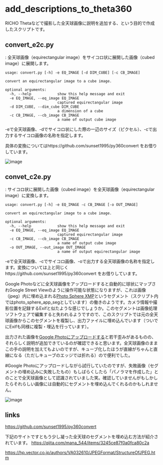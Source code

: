 # add_descriptions_to_theta360
RICHO Thetaなどで撮影した全天球画像に説明を追加する、という目的で作成したスクリプトです。
## convert_e2c.py
: 全天球画像（equirectangular image）をサイコロ状に展開した画像（cubed image）に展開します。

```
usage: convert.py [-h] -e EQ_IMAGE [-d DIM_CUBE] [-c CB_IMAGE]

convert an equirectangular image to a cube image.

optional arguments:
  -h, --help            show this help message and exit
  -e EQ_IMAGE, --eq_image EQ_IMAGE
                        captured equirectangular image
  -d DIM_CUBE, --dim_cube DIM_CUBE
                        a dimension of a cube
  -c CB_IMAGE, --cb_image CB_IMAGE
                        a name of output cube image
```

-eで全天球画像、-dでサイコロ状にした際の一辺のサイズ（ピクセル）、-cで出力するサイコロ画像の名称を指定します。

具体の変換についてはhttps://github.com/sunset1995/py360convert をお借りしています。

![image](https://user-images.githubusercontent.com/39890894/163902291-0a322639-a124-435f-8149-b20363a3cdc4.png)

## convet_c2e.py
: サイコロ状に展開した画像（cubed image）を全天球画像（equirectangular image）に変換します。

```
usage: convert.py [-h] -e EQ_IMAGE -c CB_IMAGE [-o OUT_IMAGE]

convert an equirectangular image to a cube image.

optional arguments:
  -h, --help            show this help message and exit      
  -e EQ_IMAGE, --eq_image EQ_IMAGE
                        captured equirectangular image
  -c CB_IMAGE, --cb_image CB_IMAGE
                        a name of output cube image
  -o OUT_IMAGE, --out_image OUT_IMAGE
                        a name of output equirectangular image
```

-eで全天球画像、-cでサイコロ画像、-oで出力する全天球画像の名称を指定します。変換については上と同じくhttps://github.com/sunset1995/py360convert をお借りしています。

Google Photoなどに全天球画像をアップロードすると自動的に球状にマップされGoogle Street Viewのように操作可能な状態になりますが、これは画像（jpeg）内に埋め込まれる[Photo Sphere XMP](https://developers.google.com/streetview/spherical-metadata?hl=ja&fbclid=IwAR37LZ9-3NHf0gHG1B78e0tBJECoz7qUS2_fdZh1ZHt_wRJ7NT7vX8kXwUg)というセグメント（スクリプト内ではphoto_sphere_app_segとしています）の働きのようです。カメラ情報や撮影位置を記録するExifと似たような感じでしょうか。このセグメントは画像処理ソフトウェアで編集すると失われるようですので、このスクリプトでは元の全天球画像からこのセグメントを複製し、出力ファイルに埋め込んでいます（ついでにExifも同様に複製・埋込を行っています）。

出力された画像を[Google Photoにアップロードする](https://photos.app.goo.gl/XD8A1TVWq9tLxFHV7)と若干歪みがあるものの、それらしく説明が追加できているのが確認できると思います。全天球画像のままこの手の説明を加えてもよいのですが、キューブ化したほうが直線がちゃんと直線になる（ただしキューブのエッジでは折れる）ので便利でした。

\#Google Photoにアップロードしながら試行していたのですが、失敗画像（セグメントの埋め込みに失敗したもの）もしばらくしたら「パノラマを作成した」とのことで全天球画像として認識されていました笑。確認していませんがもしかしたらそれらしい画像には自動的にセグメントを埋め込んでくれるのかもしれません。

![image](https://user-images.githubusercontent.com/39890894/163903687-b88b3986-18f8-4f2f-8427-0e8cbc7f74e6.png)


## links

https://github.com/sunset1995/py360convert

下記のサイトですともう少し凝った全天球のセグメントを埋め込む方法が紹介されています。
https://qiita.com/mana_544/items/3245ce87f0a0fca80c2a

https://hp.vector.co.jp/authors/VA032610/JPEGFormat/StructureOfJPEG.htm


